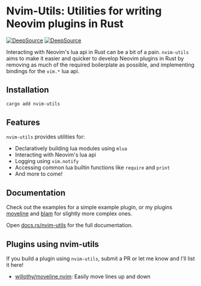 # Nvim-Utils: Utilities for writing Neovim plugins in Rust

[![DeepSource](https://deepsource.io/gh/willothy/nvim-utils.svg/?label=active+issues&show_trend=true&token=Z6ZpietODcwGH8IaieqJ7Z60)](https://deepsource.io/gh/willothy/nvim-utils/?ref=repository-badge)
[![DeepSource](https://deepsource.io/gh/willothy/nvim-utils.svg/?label=resolved+issues&show_trend=true&token=Z6ZpietODcwGH8IaieqJ7Z60)](https://deepsource.io/gh/willothy/nvim-utils/?ref=repository-badge)

Interacting with Neovim's lua api in Rust can be a bit of a pain. `nvim-utils` aims to make it easier and quicker to develop Neovim plugins in Rust by removing as much of the required boilerplate as possible, and implementing bindings for the `vim.*` lua api.

## Installation

```sh
cargo add nvim-utils
```

## Features

`nvim-utils` provides utilities for:

- Declaratively building lua modules using `mlua`
- Interacting with Neovim's lua api
- Logging using `vim.notify`
- Accessing common lua builtin functions like `require` and `print`
- And more to come!

## Documentation

Check out the examples for a simple example plugin, or my plugins [moveline](https://github.com/willothy/moveline.nvim) and [blam](https://github.com/willothy/blam.nvim) for slightly more complex ones.

Open [docs.rs/nvim-utils](https://docs.rs/nvim-utils) for the full documentation.

## Plugins using nvim-utils

If you build a plugin using `nvim-utils`, submit a PR or let me know and I'll list it here!

- [willothy/moveline.nvim](https://github.com/willothy/moveline.nvim): Easily move lines up and down

